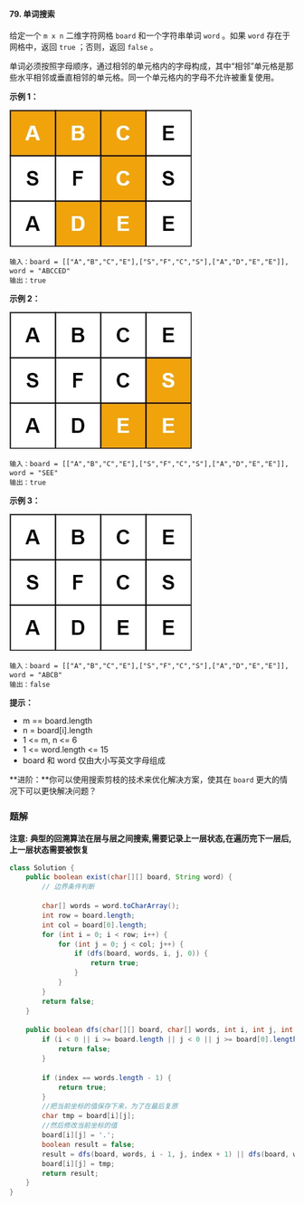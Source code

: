 #### 79. 单词搜索

给定一个 `m x n` 二维字符网格 `board` 和一个字符串单词 `word` 。如果 `word` 存在于网格中，返回 `true` ；否则，返回 `false` 。

单词必须按照字母顺序，通过相邻的单元格内的字母构成，其中“相邻”单元格是那些水平相邻或垂直相邻的单元格。同一个单元格内的字母不允许被重复使用。

**示例 1：**

![img](./images/单词搜索/1.jpg)

```shell
输入：board = [["A","B","C","E"],["S","F","C","S"],["A","D","E","E"]], word = "ABCCED"
输出：true
```

**示例 2：**

![img](./images/单词搜索/2.jpg)

```shell
输入：board = [["A","B","C","E"],["S","F","C","S"],["A","D","E","E"]], word = "SEE"
输出：true
```

**示例 3：**

![img](./images/单词搜索/3.jpg)

```shell
输入：board = [["A","B","C","E"],["S","F","C","S"],["A","D","E","E"]], word = "ABCB"
输出：false
```

**提示：**

* m == board.length
* n = board[i].length
* 1 <= m, n <= 6
* 1 <= word.length <= 15
* board 和 word 仅由大小写英文字母组成

**进阶：**你可以使用搜索剪枝的技术来优化解决方案，使其在 `board` 更大的情况下可以更快解决问题？

### 题解

**注意:** **典型的回溯算法在层与层之间搜索,需要记录上一层状态,在遍历完下一层后,上一层状态需要被恢复**

```java
class Solution {
    public boolean exist(char[][] board, String word) {
        // 边界条件判断

        char[] words = word.toCharArray();
        int row = board.length;
        int col = board[0].length;
        for (int i = 0; i < row; i++) {
            for (int j = 0; j < col; j++) {
                if (dfs(board, words, i, j, 0)) {
                    return true;
                }
            }
        }
        return false;
    }

    public boolean dfs(char[][] board, char[] words, int i, int j, int index) {
        if (i < 0 || i >= board.length || j < 0 || j >= board[0].length || board[i][j] != words[index]) {
            return false;
        }

        if (index == words.length - 1) {
            return true;
        }
        //把当前坐标的值保存下来，为了在最后复原
        char tmp = board[i][j];
        //然后修改当前坐标的值
        board[i][j] = '.';
        boolean result = false;
        result = dfs(board, words, i - 1, j, index + 1) || dfs(board, words, i + 1, j, index + 1) || dfs(board, words, i, j - 1, index + 1) || dfs(board, words, i, j + 1, index + 1);
        board[i][j] = tmp;
        return result;
    }
}
```

